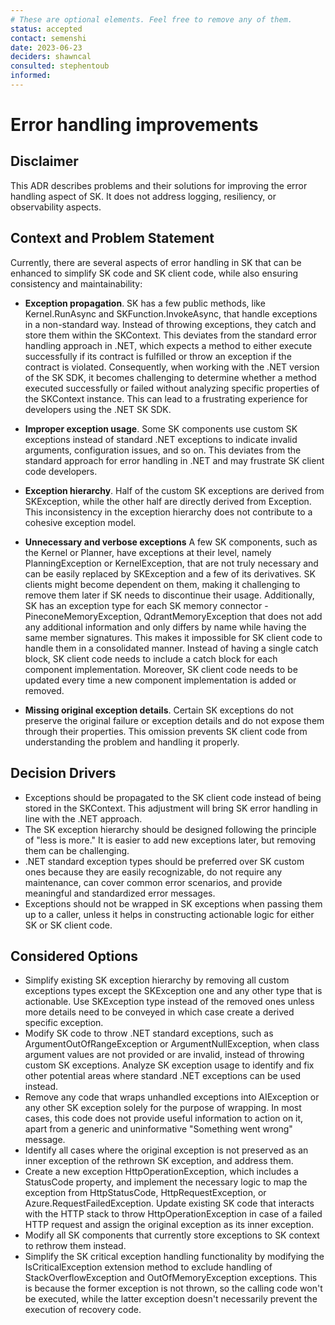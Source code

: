 ```yaml
---
# These are optional elements. Feel free to remove any of them.
status: accepted
contact: semenshi
date: 2023-06-23
deciders: shawncal
consulted: stephentoub
informed:
---
```

# Error handling improvements

## Disclaimer
This ADR describes problems and their solutions for improving the error handling aspect of SK. It does not address logging, resiliency, or observability aspects.

## Context and Problem Statement

Currently, there are several aspects of error handling in SK that can be enhanced to simplify SK code and SK client code, while also ensuring consistency and maintainability:

- **Exception propagation**. SK has a few public methods, like Kernel.RunAsync and SKFunction.InvokeAsync, that handle exceptions in a non-standard way. Instead of throwing exceptions, they catch and store them within the SKContext. This deviates from the standard error handling approach in .NET, which expects a method to either execute successfully if its contract is fulfilled or throw an exception if the contract is violated. Consequently, when working with the .NET version of the SK SDK, it becomes challenging to determine whether a method executed successfully or failed without analyzing specific properties of the SKContext instance. This can lead to a frustrating experience for developers using the .NET SK SDK.

- **Improper exception usage**. Some SK components use custom SK exceptions instead of standard .NET exceptions to indicate invalid arguments, configuration issues, and so on. This deviates from the standard approach for error handling in .NET and may frustrate SK client code developers.

- **Exception hierarchy**. Half of the custom SK exceptions are derived from SKException, while the other half are directly derived from Exception. This inconsistency in the exception hierarchy does not contribute to a cohesive exception model.

- **Unnecessary and verbose exceptions** A few SK components, such as the Kernel or Planner, have exceptions at their level, namely PlanningException or KernelException, that are not truly necessary and can be easily replaced by SKException and a few of its derivatives. SK clients might become dependent on them, making it challenging to remove them later if SK needs to discontinue their usage. Additionally, SK has an exception type for each SK memory connector - PineconeMemoryException, QdrantMemoryException that does not add any additional information and only differs by name while having the same member signatures. This makes it impossible for SK client code to handle them in a consolidated manner. Instead of having a single catch block, SK client code needs to include a catch block for each component implementation. Moreover, SK client code needs to be updated every time a new component implementation is added or removed.

- **Missing original exception details**. Certain SK exceptions do not preserve the original failure or exception details and do not expose them through their properties. This omission prevents SK client code from understanding the problem and handling it properly.

## Decision Drivers

- Exceptions should be propagated to the SK client code instead of being stored in the SKContext. This adjustment will bring SK error handling in line with the .NET approach.
- The SK exception hierarchy should be designed following the principle of "less is more." It is easier to add new exceptions later, but removing them can be challenging.
- .NET standard exception types should be preferred over SK custom ones because they are easily recognizable, do not require any maintenance, can cover common error scenarios, and provide meaningful and standardized error messages.
- Exceptions should not be wrapped in SK exceptions when passing them up to a caller, unless it helps in constructing actionable logic for either SK or SK client code.

## Considered Options

- Simplify existing SK exception hierarchy by removing all custom exceptions types except the SKException one and any other type that is actionable. Use SKException type instead of the removed ones unless more details need to be conveyed in which case create a derived specific exception.
- Modify SK code to throw .NET standard exceptions, such as ArgumentOutOfRangeException or ArgumentNullException, when class argument values are not provided or are invalid, instead of throwing custom SK exceptions. Analyze SK exception usage to identify and fix other potential areas where standard .NET exceptions can be used instead.
- Remove any code that wraps unhandled exceptions into AIException or any other SK exception solely for the purpose of wrapping. In most cases, this code does not provide useful information to action on it, apart from a generic and uninformative "Something went wrong" message.
- Identify all cases where the original exception is not preserved as an inner exception of the rethrown SK exception, and address them.
- Create a new exception HttpOperationException, which includes a StatusCode property, and implement the necessary logic to map the exception from HttpStatusCode, HttpRequestException, or Azure.RequestFailedException. Update existing SK code that interacts with the HTTP stack to throw HttpOperationException in case of a failed HTTP request and assign the original exception as its inner exception.
- Modify all SK components that currently store exceptions to SK context to rethrow them instead.
- Simplify the SK critical exception handling functionality by modifying the IsCriticalException extension method to exclude handling of StackOverflowException and OutOfMemoryException exceptions. This is because the former exception is not thrown, so the calling code won't be executed, while the latter exception doesn't necessarily prevent the execution of recovery code.
